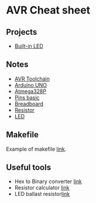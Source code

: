 # AVR Cheat sheet

## Projects

- [Built-in LED](/projects/built-in-led/readme.md)

## Notes 

- [AVR Toolchain](/notes/avr-toolchain.md)
- [Arduino UNO](/notes/arduino-uno.md)
- [Atmega328P](/notes/atmega-328p.md)
- [Pins basic](/notes/pins-basic.md)
- [Breadboard](/notes/breadboard.md)
- [Resistor](/notes/resistor.md)
- [LED](/notes/led.md)

## Makefile
Example of makefile [link](/assets/Makefile).

## Useful tools
- Hex to Binary converter [link](https://www.rapidtables.com/convert/number/hex-to-binary.html)
- Resistor calculator [link](https://www.calculator.net/resistor-calculator.html)
- LED ballast resistor[link](https://www.digikey.com/en/resources/conversion-calculators/conversion-calculator-led-series-resistor)